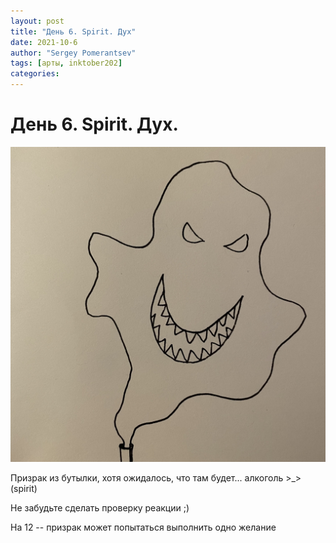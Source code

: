 ```yaml
---
layout: post
title: "День 6. Spirit. Дух"
date: 2021-10-6
author: "Sergey Pomerantsev"
tags: [арты, inktober202]
categories:
---
```


# День 6. Spirit. Дух.

![](/assets/images/_inktober21-6.jpg)

Призрак из бутылки, хотя ожидалось, что там будет... алкоголь >_> (spirit)

Не забудьте сделать проверку реакции ;)

На 12 -- призрак может попытаться выполнить одно желание

